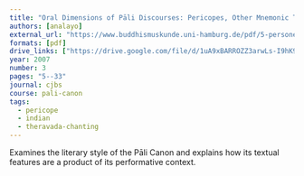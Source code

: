 ```yaml
---
title: "Oral Dimensions of Pāli Discourses: Pericopes, Other Mnemonic Techniques and the Oral Performance Context"
authors: [analayo]
external_url: "https://www.buddhismuskunde.uni-hamburg.de/pdf/5-personen/analayo/oral-dimensions.pdf"
formats: [pdf]
drive_links: ["https://drive.google.com/file/d/1uA9xBARROZZ3arwLs-I9hK9ruryfyX0_/view?usp=drivesdk"]
year: 2007
number: 3
pages: "5--33"
journal: cjbs
course: pali-canon
tags:
  - pericope
  - indian
  - theravada-chanting
---
```


Examines the literary style of the Pāli Canon and explains how its textual features are a product of its performative context.

